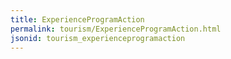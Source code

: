 ```yaml
---
title: ExperienceProgramAction
permalink: tourism/ExperienceProgramAction.html
jsonid: tourism_experienceprogramaction
---
```

